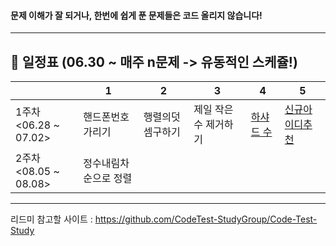 #### 문제 이해가 잘 되거나, 한번에 쉽게 푼 문제들은 코드 올리지 않습니다!

--------------------------------------------
## 📅 일정표 (06.30 ~ 매주 n문제 -> 유동적인 스케쥴!)
|    |  1   |   2   |   3 |   4   |    5   |
|------|-----|----|----|-----|----|
| 1주차<br/> <06.28 ~ 07.02> | 핸드폰번호가리기 | 행렬의덧셈구하기| 제일 작은수 제거하기| [하샤드 수](https://github.com/VictoryIsOurs/programmers/blob/SeonYoung/level1-%EC%84%A0%EC%98%81/%ED%95%98%EC%83%A4%EB%93%9C%EC%88%98.py) | [신규아이디추천](https://github.com/VictoryIsOurs/programmers/blob/SeonYoung/level1-%EC%84%A0%EC%98%81/%EC%8B%A0%EA%B7%9C%EC%95%84%EC%9D%B4%EB%94%94%EC%B6%94%EC%B2%9C.py)  |
| 2주차<br/> <08.05 ~ 08.08> | 정수내림차순으로 정렬 | | | |  |

-------------------------------------------

리드미 참고할 사이트 : https://github.com/CodeTest-StudyGroup/Code-Test-Study
